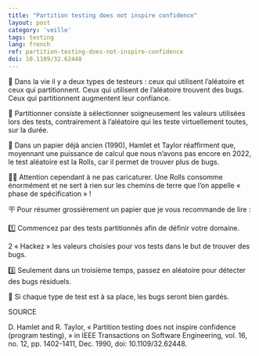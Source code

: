 ```yaml
---
title: "Partition testing does not inspire confidence"
layout: post
category: 'veille'
tags: testing
lang: french
ref: partition-testing-does-not-inspire-confidence
doi: 10.1109/32.62448
---
```


🤠 Dans la vie il y a deux types de testeurs : ceux qui utilisent l’aléatoire et ceux qui partitionnent. Ceux qui utilisent de l’aléatoire trouvent des bugs. Ceux qui partitionnent augmentent leur confiance.

🧠 Partitionner consiste à sélectionner soigneusement les valeurs utilisées lors des tests, contrairement à l’aléatoire qui les teste virtuellement toutes, sur la durée.

🎲 Dans un papier déjà ancien (1990), Hamlet et Taylor réaffirment que, moyennant une puissance de calcul que nous n’avons pas encore en 2022, le test aléatoire est la Rolls, car il permet de trouver plus de bugs.

🚵‍♂️ Attention cependant à ne pas caricaturer. Une Rolls consomme énormément et ne sert à rien sur les chemins de terre que l’on appelle « phase de spécification » !

🪧 Pour résumer grossièrement un papier que je vous recommande de lire :

1️⃣ Commencez par des tests partitionnés afin de définir votre domaine.

2️ « Hackez » les valeurs choisies pour vos tests dans le but de trouver des bugs.

3️⃣ Seulement dans un troisième temps, passez en aléatoire pour détecter des bugs résiduels.

🐛 Si chaque type de test est à sa place, les bugs seront bien gardés.

SOURCE

D. Hamlet and R. Taylor, « Partition testing does not inspire confidence (program testing), » in IEEE Transactions on Software Engineering, vol. 16, no. 12, pp. 1402-1411, Dec. 1990, doi: 10.1109/32.62448.